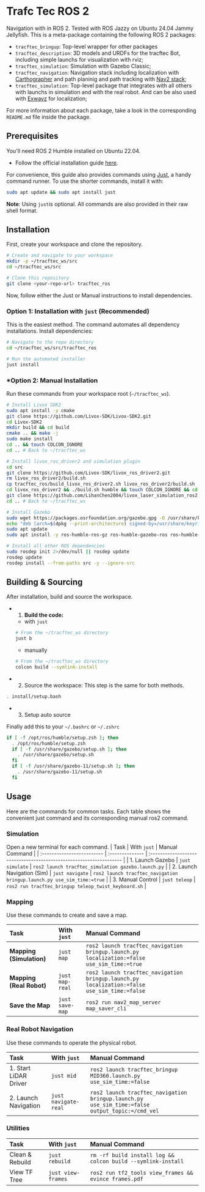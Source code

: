 # Trafc Tec ROS 2

Navigation with in ROS 2. Tested with ROS Jazzy on Ubuntu 24.04 Jammy Jellyfish. This is a meta-package containing the following ROS 2 packages:

- `tracftec_bringup`: Top-level wrapper for other packages
- `tracftec_description`: 3D models and URDFs for the tracftec Bot, including simple launchs for visualization with rviz;
- `tracftec_simulation`: Simulation with Gazebo Classic;
- `tracftec_navigation`: Navigation stack including localization with [Carthographer](https://google-cartographer-ros.readthedocs.io/en/latest/) and path planinig and path tracking with [Nav2 stack](https://docs.nav2.org/);
- `tracftec_simulation`: Top-level package that integrates with all others with launchs in simulation and with the real robot. And can be also used with [Exwayz](https://exwayz.notion.site/Exwayz-Documentation-3bca99777b384ccc8d1734c9f3b646a3) for localization;

For more information about each package, take a look in the corresponding `README.md` file inside the package.

## Prerequisites

You'll need ROS 2 Humble installed on Ubuntu 22.04.

- Follow the official installation guide [here](https://docs.ros.org/en/humble/Installation/Ubuntu-Install-Debs.html).

For convenience, this guide also provides commands using [Just](https://github.com/casey/just), a handy command runner. To use the shorter commands, install it with:

```bash
sudo apt update && sudo apt install just
```

**Note**: Using `just`is optional. All commands are also provided in their raw shell format.

## Installation

First, create your workspace and clone the repository.

```bash
# Create and navigate to your workspace
mkdir -p ~/tracftec_ws/src
cd ~/tracftec_ws/src

# Clone this repository
git clone <your-repo-url> tracftec_ros
```

Now, follow either the Just or Manual instructions to install dependencies.

### **Option 1**: Installation with `just` (Recommended)

This is the easiest method. The command automates all dependency installations.
Install dependencies:

```bash
# Navigate to the repo directory
cd ~/tracftec_ws/src/tracftec_ros

# Run the automated installer
just install

```

### **\*Option 2**: Manual Installation

Run these commands from your workspace root (`~/tracftec_ws`).

```bash
# Install Livox SDK2
sudo apt install -y cmake
git clone https://github.com/Livox-SDK/Livox-SDK2.git
cd Livox-SDK2
mkdir build && cd build
cmake .. && make -j
sudo make install
cd .. && touch COLCON_IGNORE
cd .. # Back to ~/tracftec_ws

# Install livox_ros_driver2 and simulation plugin
cd src
git clone https://github.com/Livox-SDK/livox_ros_driver2.git
rm livox_ros_driver2/build.sh
cp tracftec_ros/build_livox_ros_driver2.sh livox_ros_driver2/build.sh
cd livox_ros_driver2 && ./build.sh humble && touch COLCON_IGNORE && cd ..
git clone https://github.com/LihanChen2004/livox_laser_simulation_ros2.git
cd .. # Back to ~/tracftec_ws

# Install Gazebo
sudo wget https://packages.osrfoundation.org/gazebo.gpg -O /usr/share/keyrings/pkgs-osrf-archive-keyring.gpg
echo "deb [arch=$(dpkg --print-architecture) signed-by=/usr/share/keyrings/pkgs-osrf-archive-keyring.gpg] http://packages.osrfoundation.org/gazebo/ubuntu-stable $(lsb_release -cs) main" | sudo tee /etc/apt/sources.list.d/gazebo-stable.list > /dev/null
sudo apt update
sudo apt install -y ros-humble-ros-gz ros-humble-gazebo-ros ros-humble-gazebo-ros-pkgs

# Install all other ROS dependencies
sudo rosdep init 2>/dev/null || rosdep update
rosdep update
rosdep install --from-paths src -y --ignore-src
```

## Building & Sourcing

After installation, build and source the workspace.

- 1. **Build the code:**

  - with `just`

  ```bash
  # From the ~/tracftec_ws directory
  just b
  ```

  - manually

  ```bash
  # From the ~/tracftec_ws directory
  colcon build --symlink-install
  ```

- 2. Source the workspace:
     This step is the same for both methods.

```bash
. install/setup.bash
```

- 3. Setup auto source

Finally add this to your `~/.bashrc` or `~/.zshrc`

```bash
if [ -f /opt/ros/humble/setup.zsh ]; then
  . /opt/ros/humble/setup.zsh
  if [ -f /usr/share/gazebo/setup.sh ]; then
    . /usr/share/gazebo/setup.sh
  fi
  if [ -f /usr/share/gazebo-11/setup.sh ]; then
    . /usr/share/gazebo-11/setup.sh
  fi
```

## Usage

Here are the commands for common tasks. Each table shows the convenient just command and its corresponding manual ros2 command.

### Simulation

Open a new terminal for each command.
| Task | With `just` | Manual Command |
| :------------------------- | :-------------- | :------------------------------------------------------------------ |
| 1. Launch Gazebo | `just simulate` | `ros2 launch tracftec_simulation gazebo.launch.py` |
| 2. Launch Navigation (Sim) | `just navigate` | `ros2 launch tracftec_navigation bringup.launch.py use_sim_time:=true` |
| 3. Manual Control | `just teleop` | `ros2 run tracftec_bringup teleop_twist_keyboard.sh` |

### Mapping

Use these commands to create and save a map.

| Task                     | With `just`     | Manual Command                                                                              |
| :----------------------- | :-------------- | :------------------------------------------------------------------------------------------ |
| **Mapping (Simulation)** | `just map`      | `ros2 launch tracftec_navigation bringup.launch.py localization:=false use_sim_time:=true`  |
| **Mapping (Real Robot)** | `just map-real` | `ros2 launch tracftec_navigation bringup.launch.py localization:=false use_sim_time:=false` |
| **Save the Map**         | `just save-map` | `ros2 run nav2_map_server map_saver_cli`                                                    |

### Real Robot Navigation

Use these commands to operate the physical robot.

| Task                  | With `just`          | Manual Command                                                                                 |
| :-------------------- | :------------------- | :--------------------------------------------------------------------------------------------- |
| 1. Start LiDAR Driver | `just mid`           | `ros2 launch tracftec_bringup MID360.launch.py use_sim_time:=false`                            |
| 2. Launch Navigation  | `just navigate-real` | `ros2 launch tracftec_navigation bringup.launch.py use_sim_time:=false output_topic:=/cmd_vel` |

### Utilities

| Task            | With `just`        | Manual Command                                               |
| :-------------- | :----------------- | :----------------------------------------------------------- |
| Clean & Rebuild | `just rebuild`     | `rm -rf build install log && colcon build --symlink-install` |
| View TF Tree    | `just view-frames` | `ros2 run tf2_tools view_frames && evince frames.pdf`        |

